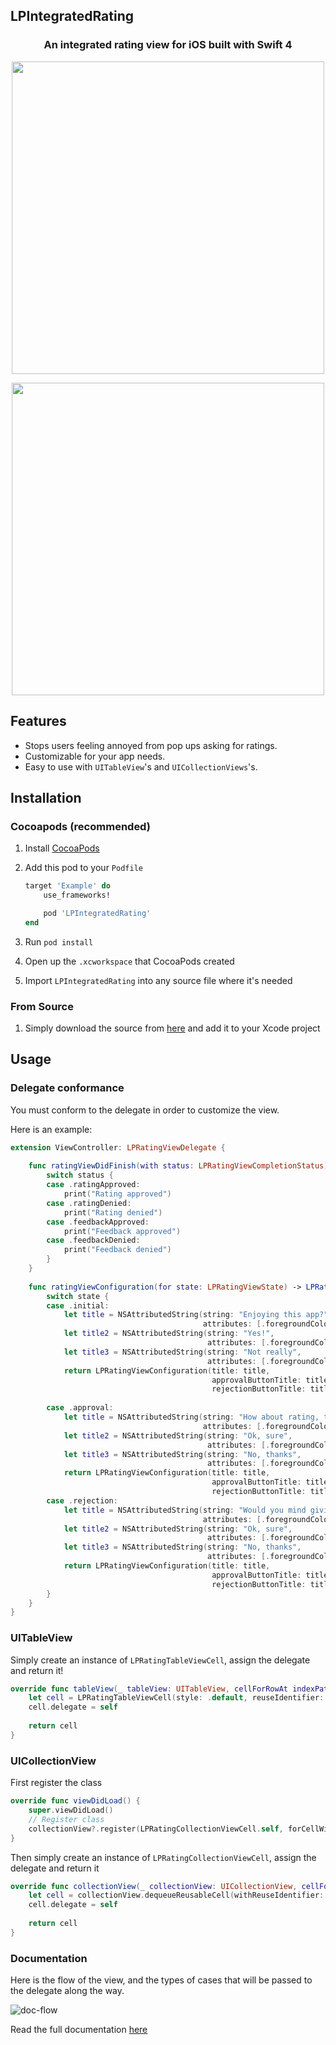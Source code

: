 ## LPIntegratedRating

<h3 align="center">An integrated rating view for iOS built with Swift 4</h3>

<p align="center">
<img src="https://raw.githubusercontent.com/luispadron/LPIntegratedRating/master/.github/Demo.png" width="500"/>  
</p>

<p align="center">
<img src="https://raw.githubusercontent.com/luispadron/LPIntegratedRating/master/.github/ViewFlow.png" width="500"/>  
</p>

## Features

- Stops users feeling annoyed from pop ups asking for ratings.
- Customizable for your app needs.
- Easy to use with `UITableView`'s and `UICollectionViews`'s.

## Installation

### Cocoapods (recommended)

1. Install [CocoaPods](https://cocoapods.org)
2. Add this pod to your `Podfile`

	```ruby
	target 'Example' do
		use_frameworks!

		pod 'LPIntegratedRating'
	end
	```
3. Run `pod install`
4. Open up the `.xcworkspace` that CocoaPods created
5. Import `LPIntegratedRating` into any source file where it's needed

### From Source

1. Simply download the source from [here](https://github.com/luispadron/LPIntegratedRating/tree/master/LPIntegratedRating) and add it to your Xcode project

## Usage

### Delegate conformance

You must conform to the delegate in order to customize the view.

Here is an example:

```swift
extension ViewController: LPRatingViewDelegate {
    
    func ratingViewDidFinish(with status: LPRatingViewCompletionStatus) {
        switch status {
        case .ratingApproved:
            print("Rating approved")
        case .ratingDenied:
            print("Rating denied")
        case .feedbackApproved:
            print("Feedback approved")
        case .feedbackDenied:
            print("Feedback denied")
        }
    }
    
    func ratingViewConfiguration(for state: LPRatingViewState) -> LPRatingViewConfiguration? {
        switch state {
        case .initial:
            let title = NSAttributedString(string: "Enjoying this app?",
                                           attributes: [.foregroundColor: UIColor.white])
            let title2 = NSAttributedString(string: "Yes!",
                                            attributes: [.foregroundColor: UIColor(red: 0.376, green: 0.788, blue: 0.773, alpha: 1.00)])
            let title3 = NSAttributedString(string: "Not really",
                                            attributes: [.foregroundColor: UIColor.white])
            return LPRatingViewConfiguration(title: title,
                                             approvalButtonTitle: title2,
                                             rejectionButtonTitle: title3)
            
        case .approval:
            let title = NSAttributedString(string: "How about rating, then?",
                                           attributes: [.foregroundColor: UIColor.white])
            let title2 = NSAttributedString(string: "Ok, sure",
                                            attributes: [.foregroundColor: UIColor(red: 0.376, green: 0.788, blue: 0.773, alpha: 1.00)])
            let title3 = NSAttributedString(string: "No, thanks",
                                            attributes: [.foregroundColor: UIColor.white])
            return LPRatingViewConfiguration(title: title,
                                             approvalButtonTitle: title2,
                                             rejectionButtonTitle: title3)
        case .rejection:
            let title = NSAttributedString(string: "Would you mind giving us some feedback",
                                           attributes: [.foregroundColor: UIColor.white])
            let title2 = NSAttributedString(string: "Ok, sure",
                                            attributes: [.foregroundColor: UIColor(red: 0.376, green: 0.788, blue: 0.773, alpha: 1.00)])
            let title3 = NSAttributedString(string: "No, thanks",
                                            attributes: [.foregroundColor: UIColor.white])
            return LPRatingViewConfiguration(title: title,
                                             approvalButtonTitle: title2,
                                             rejectionButtonTitle: title3)
        }
    }
}

```



### UITableView

Simply create an instance of `LPRatingTableViewCell`, assign the delegate and return it!

```swift
override func tableView(_ tableView: UITableView, cellForRowAt indexPath: IndexPath) -> UITableViewCell {
	let cell = LPRatingTableViewCell(style: .default, reuseIdentifier: nil)
	cell.delegate = self
        
	return cell
}
```

### UICollectionView

First register the class

```swift
override func viewDidLoad() {
    super.viewDidLoad()
    // Register class
    collectionView?.register(LPRatingCollectionViewCell.self, forCellWithReuseIdentifier: "testCell")
}
```
Then simply create an instance of `LPRatingCollectionViewCell`, assign the delegate and return it

```swift
override func collectionView(_ collectionView: UICollectionView, cellForItemAt indexPath: IndexPath) -> UICollectionViewCell {
    let cell = collectionView.dequeueReusableCell(withReuseIdentifier: "testCell", for: indexPath) as! LPRatingCollectionViewCell
    cell.delegate = self
    
    return cell
}
```

### Documentation

Here is the flow of the view, and the types of cases that will be passed to the delegate along the way.

![doc-flow](https://raw.githubusercontent.com/luispadron/LPIntegratedRating/master/.github/DocumentationFlow.png)

Read the full documentation [here](#)



